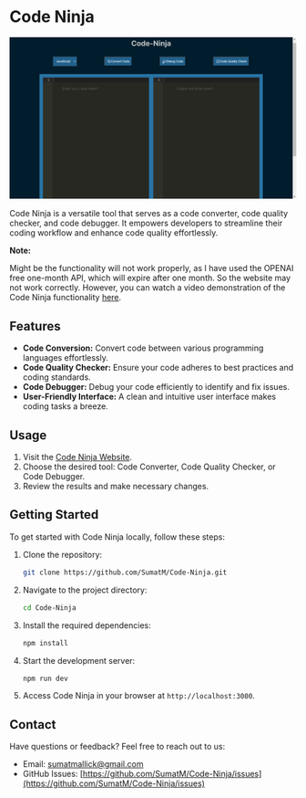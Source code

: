 
# Code Ninja

![Code Ninja Home Page](https://raw.githubusercontent.com/SumatM/Code-Ninja/main/frontend/src/assets/Screenshot%20(758).png)

Code Ninja is a versatile tool that serves as a code converter, code quality checker, and code debugger. It empowers developers to streamline their coding workflow and enhance code quality effortlessly.

**Note:**

Might be the functionality will not work properly, as I have used the OPENAI free one-month API, which will expire after one month. So the website may not work correctly. However, you can watch a video demonstration of the Code Ninja functionality [here](https://drive.google.com/drive/folders/1ITYQAepLg3K67DvCKHZjBQnALdVf7fwe?usp=drive_link).

## Features

- **Code Conversion:** Convert code between various programming languages effortlessly.
- **Code Quality Checker:** Ensure your code adheres to best practices and coding standards.
- **Code Debugger:** Debug your code efficiently to identify and fix issues.
- **User-Friendly Interface:** A clean and intuitive user interface makes coding tasks a breeze.

## Usage

1. Visit the [Code Ninja Website](https://code-converter-brown.vercel.app/).
2. Choose the desired tool: Code Converter, Code Quality Checker, or Code Debugger.
3. Review the results and make necessary changes.

## Getting Started

To get started with Code Ninja locally, follow these steps:

1. Clone the repository:

   ```bash
   git clone https://github.com/SumatM/Code-Ninja.git
   ```

2. Navigate to the project directory:

   ```bash
   cd Code-Ninja
   ```

3. Install the required dependencies:

   ```bash
   npm install
   ```

4. Start the development server:

   ```bash
   npm run dev
   ```

5. Access Code Ninja in your browser at `http://localhost:3000`.



## Contact

Have questions or feedback? Feel free to reach out to us:

- Email: [sumatmallick@gmail.com](mailto:sumatmallick@gmail.com)
- GitHub Issues: [https://github.com/SumatM/Code-Ninja/issues](https://github.com/SumatM/Code-Ninja/issues)


